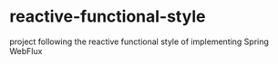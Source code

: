 # reactive-functional-style
project following the reactive functional style of implementing Spring WebFlux

